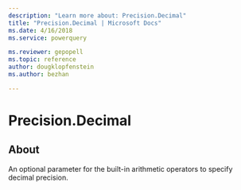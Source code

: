 ```yaml
---
description: "Learn more about: Precision.Decimal"
title: "Precision.Decimal | Microsoft Docs"
ms.date: 4/16/2018
ms.service: powerquery

ms.reviewer: gepopell
ms.topic: reference
author: dougklopfenstein
ms.author: bezhan

---
```

# Precision.Decimal
## About
An optional parameter for the built-in arithmetic operators to specify decimal precision.

